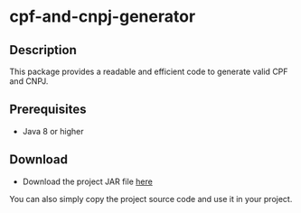 # cpf-and-cnpj-generator

## Description

This package provides a readable and efficient code to generate valid CPF and CNPJ.

## Prerequisites

- Java 8 or higher

## Download

- Download the project JAR file [here](dist/cpf_and_cnpj-generator-0.0.1.jar)

You can also simply copy the project source code and use it in your project.
